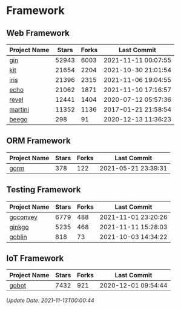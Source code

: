 # Framework

## Web Framework
| Project Name | Stars | Forks | Last Commit |
| ------------ | ----- | ----- | ----------- |
| [gin](https://github.com/gin-gonic/gin) | 52943 | 6003 | 2021-11-11 00:07:55 |
| [kit](https://github.com/go-kit/kit) | 21654 | 2204 | 2021-10-30 21:01:54 |
| [iris](https://github.com/kataras/iris) | 21396 | 2315 | 2021-11-06 19:04:55 |
| [echo](https://github.com/labstack/echo) | 21062 | 1871 | 2021-11-10 17:16:57 |
| [revel](https://github.com/revel/revel) | 12441 | 1404 | 2020-07-12 05:57:36 |
| [martini](https://github.com/go-martini/martini) | 11352 | 1136 | 2017-01-21 21:58:54 |
| [beego](https://github.com/astaxie/beego) | 298 | 91 | 2020-12-13 11:36:23 |

## ORM Framework
| Project Name | Stars | Forks | Last Commit |
| ------------ | ----- | ----- | ----------- |
| [gorm](https://github.com/jinzhu/gorm) | 378 | 122 | 2021-05-21 23:39:31 |

## Testing Framework
| Project Name | Stars | Forks | Last Commit |
| ------------ | ----- | ----- | ----------- |
| [goconvey](https://github.com/smartystreets/goconvey) | 6779 | 488 | 2021-11-01 23:20:26 |
| [ginkgo](https://github.com/onsi/ginkgo) | 5235 | 468 | 2021-11-11 15:28:03 |
| [goblin](https://github.com/franela/goblin) | 818 | 73 | 2021-10-03 14:34:22 |

## IoT Framework
| Project Name | Stars | Forks | Last Commit |
| ------------ | ----- | ----- | ----------- |
| [gobot](https://github.com/hybridgroup/gobot) | 7432 | 921 | 2020-12-01 09:54:44 |

*Update Date: 2021-11-13T00:00:44*